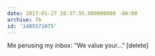 ```yaml
---
date: 2017-01-27 18:37:55.000000000 -08:00
archive: fb
id: '1485571075'
---
```


Me perusing my inbox: "We value your..." [delete]
